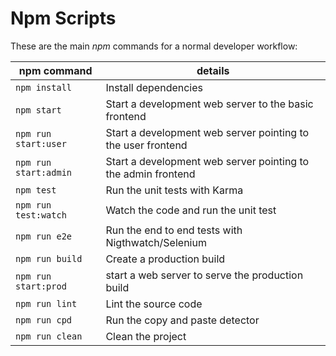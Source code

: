 # Npm Scripts

These are the main *npm* commands for a normal developer workflow:

| npm command    | details  |
|----------------|----------|
| `npm install`  | Install dependencies  |
| `npm start`    | Start a development web server to the basic frontend |
| `npm run start:user`    | Start a development web server pointing to the user frontend |
| `npm run start:admin`    | Start a development web server pointing to the admin frontend  |
| `npm test`     |  Run the unit tests with Karma |
| `npm run test:watch` |  Watch the code and run the unit test |
| `npm run e2e`  |  Run the end to end tests with Nigthwatch/Selenium |
| `npm run build`| Create a production build  |
| `npm run start:prod`| start a web server to serve the production build  |
| `npm run lint`| Lint the source code |
| `npm run cpd`| Run the copy and paste detector |
| `npm run clean`| Clean the project |
